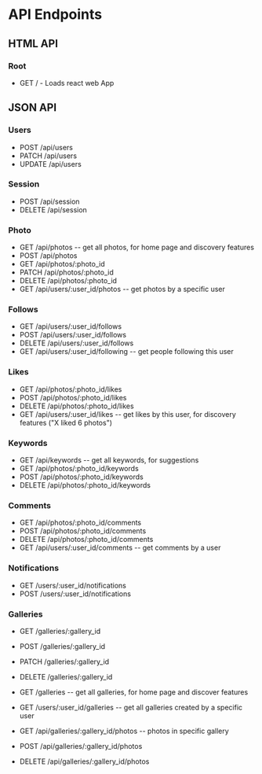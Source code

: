 # API Endpoints
## HTML API
### Root

* GET / - Loads react web App

## JSON API
### Users
* POST /api/users
* PATCH /api/users
* UPDATE /api/users

### Session
* POST /api/session
* DELETE /api/session

### Photo
* GET /api/photos -- get all photos, for home page and discovery features
* POST /api/photos
* GET /api/photos/:photo_id
* PATCH /api/photos/:photo_id
* DELETE /api/photos/:photo_id
* GET /api/users/:user_id/photos -- get photos by a specific user

### Follows
* GET /api/users/:user_id/follows
* POST /api/users/:user_id/follows
* DELETE /api/users/:user_id/follows
* GET /api/users/:user_id/following -- get people following this user

### Likes
* GET /api/photos/:photo_id/likes
* POST /api/photos/:photo_id/likes
* DELETE /api/photos/:photo_id/likes
* GET /api/users/:user_id/likes -- get likes by this user, for discovery features ("X liked 6 photos")

### Keywords
* GET /api/keywords -- get all keywords, for suggestions
* GET /api/photos/:photo_id/keywords
* POST /api/photos/:photo_id/keywords
* DELETE /api/photos/:photo_id/keywords

### Comments
* GET /api/photos/:photo_id/comments
* POST /api/photos/:photo_id/comments
* DELETE /api/photos/:photo_id/comments
* GET /api/users/:user_id/comments -- get comments by a user

### Notifications
* GET /users/:user_id/notifications
* POST /users/:user_id/notifications

### Galleries

* GET /galleries/:gallery_id
* POST /galleries/:gallery_id
* PATCH /galleries/:gallery_id
* DELETE /galleries/:gallery_id

* GET /galleries -- get all galleries, for home page and discover features
* GET /users/:user_id/galleries -- get all galleries created by a specific user

* GET /api/galleries/:gallery_id/photos -- photos in specific gallery
* POST /api/galleries/:gallery_id/photos
* DELETE /api/galleries/:gallery_id/photos
